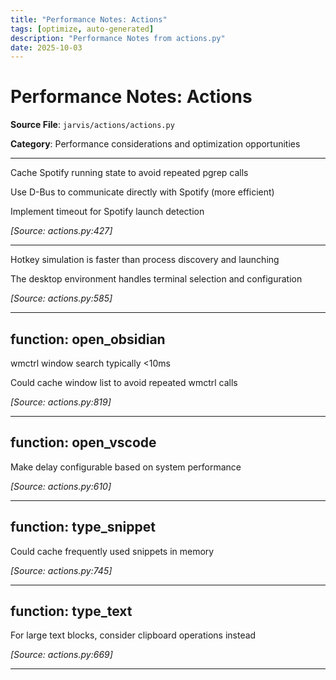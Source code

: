 ```yaml
---
title: "Performance Notes: Actions"
tags: [optimize, auto-generated]
description: "Performance Notes from actions.py"
date: 2025-10-03
---
```


# Performance Notes: Actions

**Source File**: `jarvis/actions/actions.py`

**Category**: Performance considerations and optimization opportunities

---

<a id="general-1"></a>

Cache Spotify running state to avoid repeated pgrep calls

Use D-Bus to communicate directly with Spotify (more efficient)

Implement timeout for Spotify launch detection

*[Source: actions.py:427]*

---

<a id="general-2"></a>

Hotkey simulation is faster than process discovery and launching

The desktop environment handles terminal selection and configuration

*[Source: actions.py:585]*

---

## function: open_obsidian

<a id="function:-open_obsidian-1"></a>

wmctrl window search typically <10ms

Could cache window list to avoid repeated wmctrl calls

*[Source: actions.py:819]*

---

## function: open_vscode

<a id="function:-open_vscode-1"></a>

Make delay configurable based on system performance

*[Source: actions.py:610]*

---

## function: type_snippet

<a id="function:-type_snippet-1"></a>

Could cache frequently used snippets in memory

*[Source: actions.py:745]*

---

## function: type_text

<a id="function:-type_text-1"></a>

For large text blocks, consider clipboard operations instead

*[Source: actions.py:669]*

---
